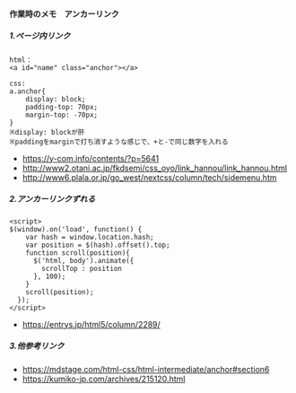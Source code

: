 

#### 作業時のメモ　アンカーリンク ####


##### 1.ページ内リンク
```
html：
<a id="name" class="anchor"></a>

css:
a.anchor{
    display: block;
    padding-top: 70px;
    margin-top: -70px;
}
※display: blockが肝
※paddingをmarginで打ち消すような感じで、+と-で同じ数字を入れる
```

- https://y-com.info/contents/?p=5641
- http://www2.otani.ac.jp/fkdsemi/css_oyo/link_hannou/link_hannou.html
- http://www6.plala.or.jp/go_west/nextcss/column/tech/sidemenu.htm

##### 2.アンカーリンクずれる
```
<script>
$(window).on('load', function() {
    var hash = window.location.hash;
    var position = $(hash).offset().top;
    function scroll(position){
      $('html, body').animate({
        scrollTop : position
      }, 100);
    }
    scroll(position);
  });
</script>
```

- https://entrys.jp/html5/column/2289/

##### 3.他参考リンク
- https://mdstage.com/html-css/html-intermediate/anchor#section6
- https://kumiko-jp.com/archives/215120.html
